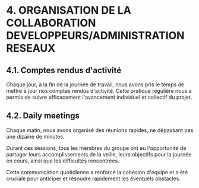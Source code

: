 # **4. ORGANISATION DE LA COLLABORATION DEVELOPPEURS/ADMINISTRATION RESEAUX** ##

## 4.1. Comptes rendus d'activité

Chaque jour, à la fin de la journée de travail, nous avons pris le temps de mettre à jour nos comptes rendus d'activité. Cette pratique régulière nous a permis de suivre efficacement l'avancement individuel et collectif du projet.

## 4.2. Daily meetings

Chaque matin, nous avons organisé des réunions rapides, ne dépassant pas une dizaine de minutes. 

Durant ces sessions, tous les membres du groupe ont eu l'opportunité de partager leurs accomplissements de la veille, leurs objectifs pour la journée en cours, ainsi que les difficultés rencontrées. 

Cette communication quotidienne a renforcé la cohésion d'équipe et a été cruciale pour anticiper et résoudre rapidement les éventuels obstacles.
